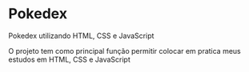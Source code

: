 # Pokedex
Pokedex utilizando HTML, CSS e JavaScript

O projeto tem como principal função permitir colocar em pratica meus estudos em HTML, CSS e JavaScript
